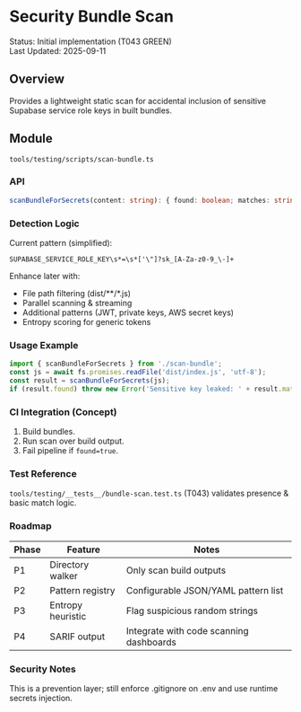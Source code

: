 # Security Bundle Scan

Status: Initial implementation (T043 GREEN)\
Last Updated: 2025-09-11

## Overview

Provides a lightweight static scan for accidental inclusion of sensitive Supabase service role keys in built bundles.

## Module

`tools/testing/scripts/scan-bundle.ts`

### API

```ts
scanBundleForSecrets(content: string): { found: boolean; matches: string[] }
```

### Detection Logic

Current pattern (simplified):

```
SUPABASE_SERVICE_ROLE_KEY\s*=\s*['\"]?sk_[A-Za-z0-9_\-]+
```

Enhance later with:

- File path filtering (dist/**/*.js)
- Parallel scanning & streaming
- Additional patterns (JWT, private keys, AWS secret keys)
- Entropy scoring for generic tokens

### Usage Example

```ts
import { scanBundleForSecrets } from './scan-bundle';
const js = await fs.promises.readFile('dist/index.js', 'utf-8');
const result = scanBundleForSecrets(js);
if (result.found) throw new Error('Sensitive key leaked: ' + result.matches.join(','));
```

### CI Integration (Concept)

1. Build bundles.
2. Run scan over build output.
3. Fail pipeline if `found=true`.

### Test Reference

`tools/testing/__tests__/bundle-scan.test.ts` (T043) validates presence & basic match logic.

### Roadmap

| Phase | Feature           | Notes                                   |
| ----- | ----------------- | --------------------------------------- |
| P1    | Directory walker  | Only scan build outputs                 |
| P2    | Pattern registry  | Configurable JSON/YAML pattern list     |
| P3    | Entropy heuristic | Flag suspicious random strings          |
| P4    | SARIF output      | Integrate with code scanning dashboards |

### Security Notes

This is a prevention layer; still enforce .gitignore on .env and use runtime secrets injection.
